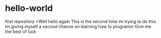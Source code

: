 # hello-world
first repository
<Well hello again
This is the second time im trying to do this
Im giving myself a second chance on learning how to programm
Give me the best of luck
